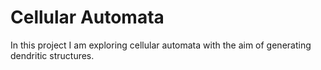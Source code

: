 # Cellular Automata
In this project I am exploring cellular automata with the aim of generating dendritic structures. 